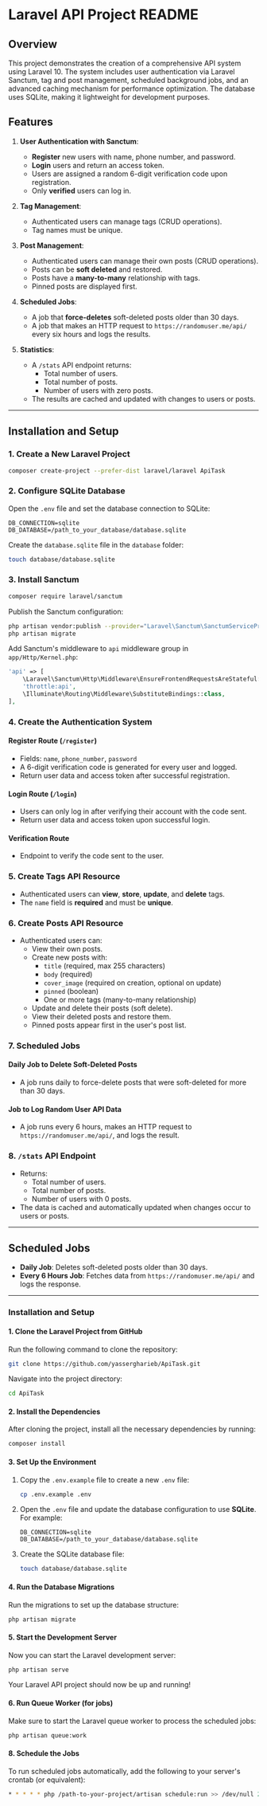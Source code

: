 # Laravel API Project README

## Overview

This project demonstrates the creation of a comprehensive API system using Laravel 10. The system includes user authentication via Laravel Sanctum, tag and post management, scheduled background jobs, and an advanced caching mechanism for performance optimization. The database uses SQLite, making it lightweight for development purposes.

## Features

1. **User Authentication with Sanctum**:
   - **Register** new users with name, phone number, and password.
   - **Login** users and return an access token.
   - Users are assigned a random 6-digit verification code upon registration.
   - Only **verified** users can log in.
   
2. **Tag Management**:
   - Authenticated users can manage tags (CRUD operations).
   - Tag names must be unique.

3. **Post Management**:
   - Authenticated users can manage their own posts (CRUD operations).
   - Posts can be **soft deleted** and restored.
   - Posts have a **many-to-many** relationship with tags.
   - Pinned posts are displayed first.
   
4. **Scheduled Jobs**:
   - A job that **force-deletes** soft-deleted posts older than 30 days.
   - A job that makes an HTTP request to `https://randomuser.me/api/` every six hours and logs the results.

5. **Statistics**:
   - A `/stats` API endpoint returns:
     - Total number of users.
     - Total number of posts.
     - Number of users with zero posts.
   - The results are cached and updated with changes to users or posts.

---

## Installation and Setup

### 1. Create a New Laravel Project
```bash
composer create-project --prefer-dist laravel/laravel ApiTask
```

### 2. Configure SQLite Database
Open the `.env` file and set the database connection to SQLite:
```env
DB_CONNECTION=sqlite
DB_DATABASE=/path_to_your_database/database.sqlite
```
Create the `database.sqlite` file in the `database` folder:
```bash
touch database/database.sqlite
```

### 3. Install Sanctum
```bash
composer require laravel/sanctum
```
Publish the Sanctum configuration:
```bash
php artisan vendor:publish --provider="Laravel\Sanctum\SanctumServiceProvider"
php artisan migrate
```
Add Sanctum's middleware to `api` middleware group in `app/Http/Kernel.php`:
```php
'api' => [
    \Laravel\Sanctum\Http\Middleware\EnsureFrontendRequestsAreStateful::class,
    'throttle:api',
    \Illuminate\Routing\Middleware\SubstituteBindings::class,
],
```

### 4. Create the Authentication System

#### Register Route (`/register`)
- Fields: `name`, `phone_number`, `password`
- A 6-digit verification code is generated for every user and logged.
- Return user data and access token after successful registration.

#### Login Route (`/login`)
- Users can only log in after verifying their account with the code sent.
- Return user data and access token upon successful login.

#### Verification Route
- Endpoint to verify the code sent to the user.

### 5. Create Tags API Resource
- Authenticated users can **view**, **store**, **update**, and **delete** tags.
- The `name` field is **required** and must be **unique**.

### 6. Create Posts API Resource
- Authenticated users can:
  - View their own posts.
  - Create new posts with:
    - `title` (required, max 255 characters)
    - `body` (required)
    - `cover_image` (required on creation, optional on update)
    - `pinned` (boolean)
    - One or more tags (many-to-many relationship)
  - Update and delete their posts (soft delete).
  - View their deleted posts and restore them.
  - Pinned posts appear first in the user's post list.

### 7. Scheduled Jobs

#### Daily Job to Delete Soft-Deleted Posts
- A job runs daily to force-delete posts that were soft-deleted for more than 30 days.

#### Job to Log Random User API Data
- A job runs every 6 hours, makes an HTTP request to `https://randomuser.me/api/`, and logs the result.

### 8. `/stats` API Endpoint
- Returns:
  - Total number of users.
  - Total number of posts.
  - Number of users with 0 posts.
- The data is cached and automatically updated when changes occur to users or posts.

------------------------------------

## Scheduled Jobs

- **Daily Job**: Deletes soft-deleted posts older than 30 days.
- **Every 6 Hours Job**: Fetches data from `https://randomuser.me/api/` and logs the response.

---


### Installation and Setup

#### 1. Clone the Laravel Project from GitHub

Run the following command to clone the repository:

```bash
git clone https://github.com/yassergharieb/ApiTask.git
```

Navigate into the project directory:

```bash
cd ApiTask
```

#### 2. Install the Dependencies

After cloning the project, install all the necessary dependencies by running:

```bash
composer install
```

#### 3. Set Up the Environment

1. Copy the `.env.example` file to create a new `.env` file:

   ```bash
   cp .env.example .env
   ```

2. Open the `.env` file and update the database configuration to use **SQLite**. For example:

   ```env
   DB_CONNECTION=sqlite
   DB_DATABASE=/path_to_your_database/database.sqlite
   ```

3. Create the SQLite database file:

   ```bash
   touch database/database.sqlite
   ```

#### 4. Run the Database Migrations

Run the migrations to set up the database structure:

```bash
php artisan migrate
```

#### 5. Start the Development Server

Now you can start the Laravel development server:

```bash
php artisan serve
```

Your Laravel API project should now be up and running!

#### 6. Run Queue Worker (for jobs)

Make sure to start the Laravel queue worker to process the scheduled jobs:

```bash
php artisan queue:work
```

#### 8. Schedule the Jobs

To run scheduled jobs automatically, add the following to your server's crontab (or equivalent):

```bash
* * * * * php /path-to-your-project/artisan schedule:run >> /dev/null 2>&1
```
